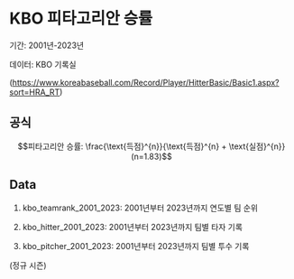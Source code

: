 # KBO 피타고리안 승률


기간: 2001년-2023년

데이터: KBO 기록실

(https://www.koreabaseball.com/Record/Player/HitterBasic/Basic1.aspx?sort=HRA_RT)



## 공식
```math
피타고리안 승률:  \frac{\text{득점}^{n}}{\text{득점}^{n} + \text{실점}^{n}}
(n=1.83)
```



## Data

1. kbo_teamrank_2001_2023: 2001년부터 2023년까지 연도별 팀 순위

2. kbo_hitter_2001_2023: 2001년부터 2023년까지 팀별 타자 기록

3. kbo_pitcher_2001_2023: 2001년부터 2023년까지 팀별 투수 기록

(정규 시즌)
